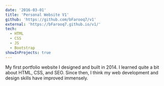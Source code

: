```yaml
---
date: '2016-03-01'
title: 'Personal Website V1'
github: 'https://github.com/bFarooq7/v1'
external: 'https://bFarooq7.github.io/v1/'
tech:
  - HTML
  - CSS
  - JS
  - Bootstrap
showInProjects: true
---
```


My first portfolio website I designed and built in 2014. I learned quite a bit about HTML, CSS, and SEO. Since then, I think my web development and design skills have improved immensely.
